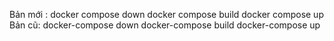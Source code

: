 Bản mới :
docker compose down 
docker compose build 
docker compose up
Bản cũ:
docker-compose down 
docker-compose build 
docker-compose up